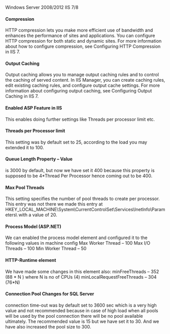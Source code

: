 Windows Server 2008/2012
IIS 7/8


#### Compression
HTTP compression lets you make more efficient use of bandwidth and enhances the performance of sites and applications. You can configure HTTP compression for both static and dynamic sites.
For more information about how to configure compression, see Configuring HTTP Compression in IIS 7.

#### Output Caching
Output caching allows you to manage output caching rules and to control the caching of served content. In IIS Manager, you can create caching rules, edit existing caching rules, and configure output cache settings.
For more information about configuring output caching, see Configuring Output Caching in IIS 7.

#### Enabled ASP Feature in IIS
This enables doing further settings like Threads per processor limit etc.

#### Threads per Processor limit
This setting was by default set to 25, according to the load you may extended it to 100.

#### Queue Length Property – Value
 is 3000 by default, but now we have set it 400 because this property  is supposed to be 4*Thread Per Processor hence coming out to be 400.

#### Max Pool Threads 
This setting specifies the number of pool threads to create per processor. This entry was not there we made this entry at HKEY_LOCAL_MACHINE\System\CurrentControlSet\Services\InetInfo\Parameters\ with a value of 20.

#### Process Model (ASP.NET)
We can enabled the process model element and configured it to the following values in machine config
Max Worker Thread – 100
Max I/O Threads – 100
Min Worker Thread – 50

#### HTTP-Runtime element

We have made some changes in this element also:
minFreeThreads – 352 (88 * N ) where N is no of CPUs (4)
minLocalRequestFreeThreads – 304 (76*N)

#### Connection Pool Changes for SQL Server
connection time-out was by default set to 3600 sec which is a very high value and not recommended because in case of high load when all pools will be used by the pool connection there will be no pool available ultimately. The recommended value is 15 but we have set it to 30. And we have also increased the pool size to 300.
